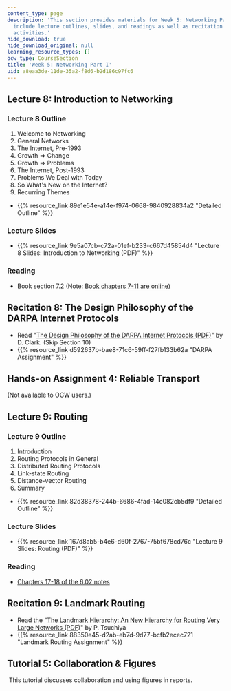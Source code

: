 ```yaml
---
content_type: page
description: 'This section provides materials for Week 5: Networking Part I. Materials
  include lecture outlines, slides, and readings as well as recitation and assignment
  activities.'
hide_download: true
hide_download_original: null
learning_resource_types: []
ocw_type: CourseSection
title: 'Week 5: Networking Part I'
uid: a8eaa3de-11de-35a2-f8d6-b2d186c97fc6
---
```


Lecture 8: Introduction to Networking
-------------------------------------

### Lecture 8 Outline

1.  Welcome to Networking
2.  General Networks
3.  The Internet, Pre-1993
4.  Growth => Change
5.  Growth => Problems
6.  The Internet, Post-1993
7.  Problems We Deal with Today
8.  So What's New on the Internet?
9.  Recurring Themes

*   {{% resource_link 89e1e54e-a14e-f974-0668-9840928834a2 "Detailed Outline" %}}

### Lecture Slides

*   {{% resource_link 9e5a07cb-c72a-01ef-b233-c667d45854d4 "Lecture 8 Slides: Introduction to Networking (PDF)" %}}

### Reading

*   Book section 7.2 (Note: [Book chapters 7-11 are online](/courses/res-6-004-principles-of-computer-system-design-an-introduction-spring-2009/pages/online-textbook))

Recitation 8: The Design Philosophy of the DARPA Internet Protocols
-------------------------------------------------------------------

*   Read "[The Design Philosophy of the DARPA Internet Protocols (PDF)](http://ccr.sigcomm.org/archive/1995/jan95/ccr-9501-clark.pdf)" by D. Clark. (Skip Section 10)
*   {{% resource_link d592637b-bae8-71c6-59ff-f27fb133b62a "DARPA Assignment" %}}

Hands-on Assignment 4: Reliable Transport
-----------------------------------------

(Not available to OCW users.)

Lecture 9: Routing
------------------

### Lecture 9 Outline

1.  Introduction
2.  Routing Protocols in General
3.  Distributed Routing Protocols
4.  Link-state Routing
5.  Distance-vector Routing
6.  Summary

*   {{% resource_link 82d38378-244b-6686-4fad-14c082cb5df9 "Detailed Outline" %}}

### Lecture Slides

*   {{% resource_link 167d8ab5-b4e6-d60f-2767-75bf678cd76c "Lecture 9 Slides: Routing (PDF)" %}}

### Reading

*   [Chapters 17-18 of the 6.02 notes](/courses/6-02-introduction-to-eecs-ii-digital-communication-systems-fall-2012/pages/readings)

Recitation 9: Landmark Routing
------------------------------

*   Read the "[The Landmark Hierarchy: An New Hierarchy for Routing Very Large Networks (PDF)](http://www.cs.cornell.edu/people/francis/p35-tsuchiya.pdf)" by P. Tsuchiya
*   {{% resource_link 88350e45-d2ab-eb7d-9d77-bcfb2ecec721 "Landmark Routing Assignment" %}}

Tutorial 5: Collaboration & Figures
-----------------------------------

 This tutorial discusses collaboration and using figures in reports.